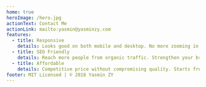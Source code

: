 ```yaml
---
home: true
heroImage: /hero.jpg
actionText: Contact Me
actionLink: mailto:yasmin@yasminzy.com
features:
  - title: Responsive
    details: Looks good on both mobile and desktop. No more zooming in and out.
  - title: SEO Friendly
    details: Reach more people from organic traffic. Strengthen your brand credibility.
  - title: Affordable
    details: Competitive price without compromising quality. Starts from $100.
footer: MIT Licensed | © 2018 Yasmin ZY
---
```

